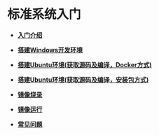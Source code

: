 # 标准系统入门<a name="ZH-CN_TOPIC_0000001111221726"></a>

-   **[入门介绍](quickstart-standard-overview.md)**  

-   **[搭建Windows开发环境](quickstart-standard-windows-environment.md)**  

-   **[搭建Ubuntu环境\(获取源码及编译，Docker方式\)](quickstart-standard-docker-environment.md)**  

-   **[搭建Ubuntu环境\(获取源码及编译，安装包方式\)](quickstart-standard-package-environment.md)**  

-   **[镜像烧录](quickstart-standard-burn.md)**  

-   **[镜像运行](quickstart-standard-image.md)**  

-   **[常见问题](quickstart-standard-faqs.md)**  


